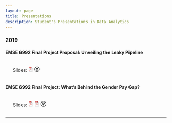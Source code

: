```yaml
---
layout: page
title: Presentations
description: Student's Presentations in Data Analytics
---
```



###  2019

#### EMSE 6992 Final Project Proposal: Unveiling the Leaky Pipeline
<br/>&nbsp; &nbsp; &nbsp; Slides:
[![pdf](icons16/pdf-icon.png)](https://alsilbert.github.io/Assignments/Proposal_Paper_EMSE_6992.pdf)
[![github](icons16/github-icon.png)](https://alsilbert.github.io/Assignments)<br/>
&nbsp; &nbsp; &nbsp;

#### EMSE 6992 Final Project: What’s Behind the Gender Pay Gap?
<br/>&nbsp; &nbsp; &nbsp; Slides:
[![pdf document](icons16/pdf-icon.png)](https://alsilbert.github.io/Assignments/FinalPaper_EMSE6992.pdf)
[![pdf presentation](icons16/pdf-icon.png)](https://alsilbert.github.io/Assignments/FinalPresentation_EMSE6992.pdf)
[![github](icons16/github-icon.png)]()<br/>
&nbsp; &nbsp; &nbsp;

---




